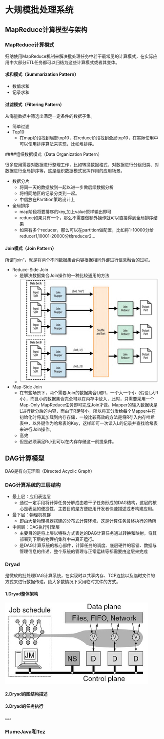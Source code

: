 # 大规模批处理系统

## MapReduce计算模型与架构

### MapReduce计算模式

归纳使用MapReduce机制来解决批处理任务中若干最常见的计算模式，在实际应用中大部分ETL任务都可以归结为这些计算模式或者其变体。

#### 求和模式（Summarization Pattern）

* 数值求和
* 记录求和

#### 过滤模式（Filtering Pattern）

从海量数据中筛选出满足一定条件的数据子集。

* 简单过滤
* Top10
  * 在map阶段找到局部top10，在reduce阶段找到全局top10，在实际使用中可以使用排序算法来实现，比如堆排序。

####组织数据模式（Data Organization Pattern）

很多应用需要对数据进行整理工作，比如转换数据格式、对数据进行分组归类、对数据进行全局排序等，这是组织数据模式发挥作用的应用场景。

* 数据分片
  * 将同一天的数据放到一起以进一步做后续数据分析
  * 将相同地区的记录分类到一起。
  * 中信放在Partition策略设计上
* 全局排序
  * map阶段将要排序的key,加上value原样输出即可
  * reduce如果只有一个，那么不需要做额外操作就可以直接得到全局排序结果
  * 如果有多个reducer，那么可以在partition做配置，比如将1-10000分给reducer1,10001-20000分给reducer2...

#### Join模式（Join Pattern）

所谓“join”，就是将两个不同数据集合内容根据相同外键进行信息融合的过程。

* Reduce-Side Join
  * 是解决数据集合Join操作的一种比较通用的方法
  * <img src="../resources/reduce-side-join.png">
* Map-Side Join
  * 在有些场景下，两个需要Join的数据集合L和R，一个大一个小（假设L大R小），而且小的数据集合完全可以在内存中放入，此时，只需要采用一个Map-Only MapReduce任务即可完成Join才做。Mapper的输入数据块是L进行拆分后的内容，而由于R足够小，所以将其分发给每个Mapper并在初始化时将其加载到内存存储，一般比较高效的方法是将R存入内存哈希表中，以外键作为哈希表的Key，这样即可一次读入L的记录并查找哈希表来进行Join操作。
  * 高效
  * 但是必须满足R小到可以在内存存储这一前提条件。

## DAG计算模型

DAG是有向无环图（Directed Acyclic Graph）

### DAG计算系统的三层结构

* 最上层：应用表达层
  * 通过一定手段将计算任务分解成由若干子任务形成的DAG结构，这层的核心是表达的便捷性，主要目的是方便应用开发者快速描述或者构建应用。
* 最下层：物理机机群
  * 即由大量物理机器搭建的分布式计算环境，这是计算任务最终执行的场所
* 中间层：DAG执行引擎层
  * 主要目的是将上层以特殊方式表达的DAG计算任务通过转换和映射，将其部署到下层的物理机集群中来真正运行。
  * 是DAG计算系统的核心部件，计算任务的调度、底层硬件的容错、数据与管理信息的传递、整个系统的管理与正常运转等都需要由这层来完成

### Dryad

是微软的批处理DAG计算系统，在实现时以共享内存、TCP连接以及临时文件的方式来进行数据传递，绝大多数情况下采用临时文件的方式。

#### 1.Dryad整体架构

<img src="../resources/Dryad整体架构.jpg">

#### 2.Dryad的图结构描述

#### 3.Dryad的任务执行

。。。

### FlumeJava和Tez



